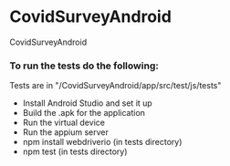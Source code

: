 # CovidSurveyAndroid
CovidSurveyAndroid

### To run the tests do the following:
Tests are in "/CovidSurveyAndroid/app/src/test/js/tests"
- Install Android Studio and set it up
- Build the .apk for the application
- Run the virtual device 
- Run the appium server
- npm install webdriverio (in tests directory)
- npm test (in tests directory)

